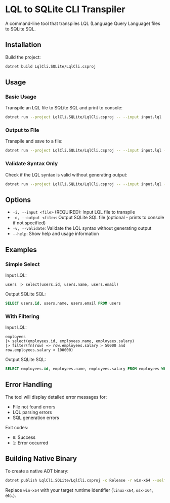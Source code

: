 # LQL to SQLite CLI Transpiler

A command-line tool that transpiles LQL (Language Query Language) files to SQLite SQL.

## Installation

Build the project:

```bash
dotnet build LqlCli.SQLite/LqlCli.csproj
```

## Usage

### Basic Usage

Transpile an LQL file to SQLite SQL and print to console:

```bash
dotnet run --project LqlCli.SQLite/LqlCli.csproj -- --input input.lql
```

### Output to File

Transpile and save to a file:

```bash
dotnet run --project LqlCli.SQLite/LqlCli.csproj -- --input input.lql --output output.sql
```

### Validate Syntax Only

Check if the LQL syntax is valid without generating output:

```bash
dotnet run --project LqlCli.SQLite/LqlCli.csproj -- --input input.lql --validate
```

## Options

- `-i, --input <file>` (REQUIRED): Input LQL file to transpile
- `-o, --output <file>`: Output SQLite SQL file (optional - prints to console if not specified)
- `-v, --validate`: Validate the LQL syntax without generating output
- `--help`: Show help and usage information

## Examples

### Simple Select

Input LQL:
```
users |> select(users.id, users.name, users.email)
```

Output SQLite SQL:
```sql
SELECT users.id, users.name, users.email FROM users
```

### With Filtering

Input LQL:
```
employees
|> select(employees.id, employees.name, employees.salary)
|> filter(fn(row) => row.employees.salary > 50000 and row.employees.salary < 100000)
```

Output SQLite SQL:
```sql
SELECT employees.id, employees.name, employees.salary FROM employees WHERE employees.salary > 50000 AND employees.salary < 100000
```

## Error Handling

The tool will display detailed error messages for:
- File not found errors
- LQL parsing errors
- SQL generation errors

Exit codes:
- `0`: Success
- `1`: Error occurred

## Building Native Binary

To create a native AOT binary:

```bash
dotnet publish LqlCli.SQLite/LqlCli.csproj -c Release -r win-x64 --self-contained
```

Replace `win-x64` with your target runtime identifier (`linux-x64`, `osx-x64`, etc.).
